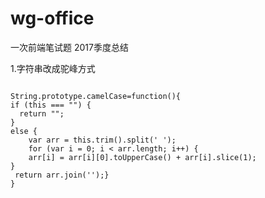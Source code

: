 # wg-office
一次前端笔试题
2017季度总结

1.字符串改成驼峰方式

<code>
String.prototype.camelCase=function(){
if (this === "") {
  return "";
}
else {
    var arr = this.trim().split(' ');
    for (var i = 0; i < arr.length; i++) {
    arr[i] = arr[i][0].toUpperCase() + arr[i].slice(1);
}
 return arr.join('');}
}
</code>
